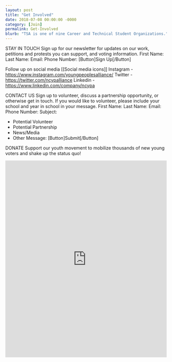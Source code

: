 ```yaml
---
layout: post
title: "Get Involved"
date: 2018-07-08 00:00:00 -0000
category: [Join]
permalink: Get-Involved
blurb: "TSA is one of nine Career and Technical Student Organizations."
---
```


STAY IN TOUCH
Sign up for our newsletter for updates on our work, petitions and protests you can support, and voting information.
First Name:            Last Name:
Email:
Phone Number:
[Button]Sign Up[/Button]

Follow up on social media
[[Social media icons]]
Instagram - https://www.instagram.com/youngpeoplesalliance/
Twitter - https://twitter.com/ncypalliance
Linkedin - https://www.linkedin.com/company/ncypa

CONTACT US
Sign up to volunteer, discuss a partnership opportunity, or otherwise get in touch. If you would like to volunteer, please include your school and year in school in your message.
First Name:            Last Name:
Email:
Phone Number:
Subject: 
* Potential Volunteer
* Potential Partnership
* News/Media
* Other
Message: 
[Button]Submit[/Button]

DONATE
Support our youth movement to mobilize thousands of new young voters and shake up the status quo!
<iframe src="https://givebutter.com/embed/c/ncypa" width="100%" height="615px" style="max-width: 601px;" name="givebutter" frameborder="0" scrolling="no" seamless allowpaymentrequest></iframe><script src="https://givebutter.com/js/widget.js"></script>
